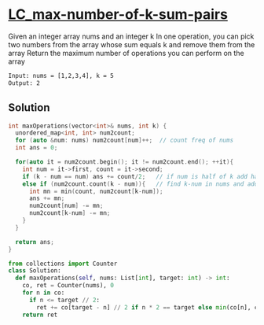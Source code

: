 # [LC_max-number-of-k-sum-pairs](https://leetcode.com/problems/max-number-of-k-sum-pairs)

Given an integer array nums and an integer k
In one operation, you can pick two numbers from the array whose sum equals k and remove them from the array
Return the maximum number of operations you can perform on the array


```txt
Input: nums = [1,2,3,4], k = 5
Output: 2
```

## Solution

```cpp
int maxOperations(vector<int>& nums, int k) {
  unordered_map<int, int> num2count;
  for (auto &num: nums) num2count[num]++;  // count freq of nums
  int ans = 0;

  for(auto it = num2count.begin(); it != num2count.end(); ++it){
    int num = it->first, count = it->second;
    if (k - num == num) ans += count/2;   // if num is half of k add half of it's count in ans
    else if (num2count.count(k - num)){   // find k-num in nums and add min freq of num or k-num to ans
      int mn = min(count, num2count[k-num]);
      ans += mn;
      num2count[num] -= mn;
      num2count[k-num] -= mn;
    }
  }

  return ans;
}
```

```py
from collections import Counter
class Solution:
  def maxOperations(self, nums: List[int], target: int) -> int:
    co, ret = Counter(nums), 0
    for n in co:
      if n <= target // 2:
        ret += co[target - n] // 2 if n * 2 == target else min(co[n], co[target - n])
    return ret
```
